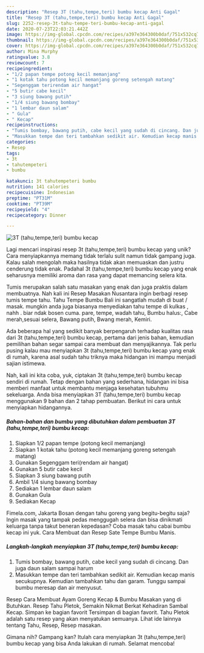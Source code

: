```yaml
---
description: "Resep 3T (tahu,tempe,teri) bumbu kecap Anti Gagal"
title: "Resep 3T (tahu,tempe,teri) bumbu kecap Anti Gagal"
slug: 2252-resep-3t-tahu-tempe-teri-bumbu-kecap-anti-gagal
date: 2020-07-23T22:03:21.442Z
image: https://img-global.cpcdn.com/recipes/a397e364300b0daf/751x532cq70/3t-tahutempeteri-bumbu-kecap-foto-resep-utama.jpg
thumbnail: https://img-global.cpcdn.com/recipes/a397e364300b0daf/751x532cq70/3t-tahutempeteri-bumbu-kecap-foto-resep-utama.jpg
cover: https://img-global.cpcdn.com/recipes/a397e364300b0daf/751x532cq70/3t-tahutempeteri-bumbu-kecap-foto-resep-utama.jpg
author: Mina Murphy
ratingvalue: 3.8
reviewcount: 7
recipeingredient:
- "1/2 papan tempe potong kecil memanjang"
- "1 kotak tahu potong kecil memanjang goreng setengah matang"
- "Segenggam terirendam air hangat"
- "5 butir cabe kecil"
- "3 siung bawang putih"
- "1/4 siung bawang bombay"
- "1 lembar daun salam"
- " Gula"
- " Kecap"
recipeinstructions:
- "Tumis bombay, bawang putih, cabe kecil yang sudah di cincang. Dan juga daun salam sampai harum"
- "Masukkan tempe dan teri tambahkan sedikit air. Kemudian kecap manis secukupnya. Kemudian tambahkan tahu dan garam. Tunggu sampai bumbu meresap dan air menyusut."
categories:
- Resep
tags:
- 3t
- tahutempeteri
- bumbu

katakunci: 3t tahutempeteri bumbu 
nutrition: 141 calories
recipecuisine: Indonesian
preptime: "PT31M"
cooktime: "PT39M"
recipeyield: "4"
recipecategory: Dinner

---
```



![3T (tahu,tempe,teri) bumbu kecap](https://img-global.cpcdn.com/recipes/a397e364300b0daf/751x532cq70/3t-tahutempeteri-bumbu-kecap-foto-resep-utama.jpg)

Lagi mencari inspirasi resep 3t (tahu,tempe,teri) bumbu kecap yang unik? Cara menyiapkannya memang tidak terlalu sulit namun tidak gampang juga. Kalau salah mengolah maka hasilnya tidak akan memuaskan dan justru cenderung tidak enak. Padahal 3t (tahu,tempe,teri) bumbu kecap yang enak seharusnya memiliki aroma dan rasa yang dapat memancing selera kita.

Tumis merupakan salah satu masakan yang enak dan juga praktis dalam membuatnya. Nah kali ini Resep Masakan Nusantara ingin berbagi resep tumis tempe tahu. Tahu Tempe Bumbu Bali ini sangatlah mudah di buat / masak. mungkin anda juga biasanya menyediakan tahu tempe di kulkas , nahh . biar ndak bosen cuma. pare, tempe, wadah tahu, Bumbu halus:, Cabe merah,sesuai selera, Bawang putih, Bwang merah, Kemiri.

Ada beberapa hal yang sedikit banyak berpengaruh terhadap kualitas rasa dari 3t (tahu,tempe,teri) bumbu kecap, pertama dari jenis bahan, kemudian pemilihan bahan segar sampai cara membuat dan menyajikannya. Tak perlu pusing kalau mau menyiapkan 3t (tahu,tempe,teri) bumbu kecap yang enak di rumah, karena asal sudah tahu triknya maka hidangan ini mampu menjadi sajian istimewa.


Nah, kali ini kita coba, yuk, ciptakan 3t (tahu,tempe,teri) bumbu kecap sendiri di rumah. Tetap dengan bahan yang sederhana, hidangan ini bisa memberi manfaat untuk membantu menjaga kesehatan tubuhmu sekeluarga. Anda bisa menyiapkan 3T (tahu,tempe,teri) bumbu kecap menggunakan 9 bahan dan 2 tahap pembuatan. Berikut ini cara untuk menyiapkan hidangannya.

<!--inarticleads1-->

##### Bahan-bahan dan bumbu yang dibutuhkan dalam pembuatan 3T (tahu,tempe,teri) bumbu kecap:

1. Siapkan 1/2 papan tempe (potong kecil memanjang)
1. Siapkan 1 kotak tahu (potong kecil memanjang goreng setengah matang)
1. Gunakan Segenggam teri(rendam air hangat)
1. Gunakan 5 butir cabe kecil
1. Siapkan 3 siung bawang putih
1. Ambil 1/4 siung bawang bombay
1. Sediakan 1 lembar daun salam
1. Gunakan  Gula
1. Sediakan  Kecap


Fimela.com, Jakarta Bosan dengan tahu goreng yang begitu-begitu saja? Ingin masak yang tampak pedas menggugah selera dan bisa dinikmati keluarga tanpa takut beneran kepedasan? Coba masak tahu cabai bumbu kecap ini yuk. Cara Membuat dan Resep Sate Tempe Bumbu Manis. 

<!--inarticleads2-->

##### Langkah-langkah menyiapkan 3T (tahu,tempe,teri) bumbu kecap:

1. Tumis bombay, bawang putih, cabe kecil yang sudah di cincang. Dan juga daun salam sampai harum
1. Masukkan tempe dan teri tambahkan sedikit air. Kemudian kecap manis secukupnya. Kemudian tambahkan tahu dan garam. Tunggu sampai bumbu meresap dan air menyusut.


Resep Cara Membuat Ayam Goreng Kecap &amp; Bumbu Masakan yang di Butuhkan. Resep Tahu Pletok, Semakin Nikmat Berkat Kehadiran Sambal Kecap. Simpan ke bagian favorit Tersimpan di bagian favorit. Tahu Pletok adalah satu resep yang akan menyatukan semuanya. Lihat ide lainnya tentang Tahu, Resep, Resep masakan. 

Gimana nih? Gampang kan? Itulah cara menyiapkan 3t (tahu,tempe,teri) bumbu kecap yang bisa Anda lakukan di rumah. Selamat mencoba!
